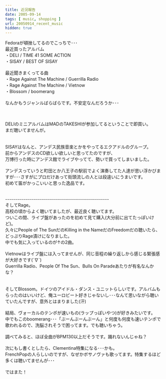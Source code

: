 ```yaml
---
title: 近況報告
date: 2005-09-14
tags: [ music, shopping ]
url: 20050914_recent_music
hidden: true
---
```

Fedoraが頓挫してるのでこっちで･･･<br />
最近買ったアルバム<br />
・DELI / TIME 41 SOME ACTION<br />
・SISAY / BEST OF SISAY<br />
<br />
最近聞きまくってる曲<br />
・Rage Against The Machine / Guerrilla Radio<br />
・Rage Against The Machine / Vietnow<br />
・Blossom / boomerang<br />
<br />
なんかもうジャンルばらばらです。不安定なんだろうか･･･<a></a>
<!--more-->
<br />
<br />
DELIのミニアルバムはMADのTAKESHIが参加してるということで即買い。<br />
まだ聴いてませんが。<br />
<br />
<br />
SISAYはなんと、アンデス民族音楽とかをやってるエクアドルのグループ。<br />
前からアンデスのCD欲しい欲しいと思ってたのですが、<br />
万博行った時にアンデス館でライブやってて、勢いで買ってしまいました。<br />
<br />
アンデスっていうと町田とか八王子の駅前でよく演奏してた人達が思い浮かびますが･･･さすがにプロだけあって街頭流しの人とは段違いにうまいです。<br />
初めて笛がかっこいいと思った逸品です。<br />
<br />
<br />
----------------------------------------------------<br />
そしてRage。<br />
高校の頃からよく聴いてましたが、最近良く聴いてます。<br />
ついこの間、ライブ盤があったのを初めて見て購入(大分前に出てたっぽいけど)。<br />
久々にPeople of The SunだのKilling in the NameだのFreedomだの聴いたら、どっぷりRage漬けになりました。<br />
中でも気に入っているのが↑の2曲。<br />
<br />
Vietnowはライブ盤には入ってませんが、同じ音程の繰り返しから感じる緊張感が大好きです(´∇`)<br />
Guerrilla Radio、People Of The Sun、Bulls On Paradeあたりが有名なんかな？<br />
<br />
<br />
そしてBlossom。ドイツのアイドル・ダンス・ユニットらしいです。アルバムもらったのはいいけど、俺ユーロビート好きじゃないし･･･なんて思いながら聴いていたんですが、意外とはまりました(汗)<br />
<br />
結局、ヴォーカルのテンポが速いもの(ラップっぽいやつ)が好きみたいです。<br />
中でもこのboomerang･･･「ぶーんぶーんぶーん」と何度も何度も速いテンポで歌われるので、洗脳されそうで困ってます。でも聴いちゃう。<br />
<br />
調べてみると、ほぼ全曲がBPM130以上だそうです。踊れないんじゃね？<br />
<br />
次にもし書くとしたら、Clementina特集になる･･･かも。<br />
FrenchPopの人らしいのですが、なぜかボサノヴァも歌ってます。特集するほど多くは聴いてませんが･･･<br />
<br />
ではまた！
